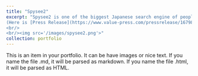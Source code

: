 ```yaml
---
title: "Spysee2"
excerpt: "Spysee2 is one of the biggest Japanese search engine of people and their relationship on the web. I extracted a person's social network from the web using heuristic techniques and developed contemporary machine learning and NLP based algorithms for the extraction of various types of information about people (bio-data, profile picture, social network, related web pages etc.) from unstructured and noisy web data. I also developed a solution for name disambiguation problems in short texts using a probabilistic classifier. 
(Here is [Press Release](https://www.value-press.com/pressrelease/167980), [the article](https://japan.zdnet.com/article/35082515/), and [the blog](http://spysee2.hatenablog.com/entry/2016/09/23/000000) at that time).
<br/>
<br/><img src='/images/spysee2.png'>"
collection: portfolio
---
```


This is an item in your portfolio. It can be have images or nice text. If you name the file .md, it will be parsed as markdown. If you name the file .html, it will be parsed as HTML. 
